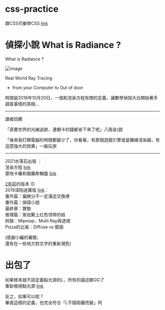 # css-practice
跟CSS可樂學CSS [link](https://htmlpreview.github.io/?https://github.com/xwc2021/what-is-radiance/blob/main/learn_css_with_csscoke.html)  

# 偵探小說 What is Radiance ?

What is Radiance ?

![image](https://lh3.googleusercontent.com/pw/AM-JKLUnZARpUuIJv_20HFfSalFrG0xmzE_iEnVQL3iRI557VjC8ctTYGGQ6Krvx3xhlNp2UmLSkcPFndc2pOLmIe4Em8z7aKVswnmW3S3-mJ_MokU8AxlJxQzw5HJkgW0dhTNqJLRdJX3g-SKGX6tgFyKiT=w704-h938-no?authuser=0)

Real World Ray Tracing
- from your Computer to Out of door
 
時間是2018年10月20日，一個和渲染方程有關的定義，讓數學偵探大白開始著手調查事情的真相...
 
***

讀者回饋

「真實世界的光線追跡，連顯卡的錢都省下來了呢」八兩金(跳

「後來我打開電腦的時間都變少了，你看看，有那個遊戲引擎或是離線渲染器，有這麼強大的效果」一級玩家

***

2021水落石出版 ：    
渲染方程 [link](https://gpnnotes.blogspot.com/2021/11/blog-post_1.html)  
蒙地卡羅和俄羅斯輪盤 [link](https://gpnnotes.blogspot.com/2021/10/blog-post_28.html)  

[2年前](https://pets.ettoday.net/news/1888865)的版本 🙃  
2019深陷迷霧版 [link](https://htmlpreview.github.io/?https://github.com/xwc2021/what-is-radiance/blob/main/what_is_radiance.html)：    
番外篇：偏微分不一定滿足交換律  
番外篇：偵探小說  
最終章：實驗  
推理篇：笨拙繫上红色领带的结  
附錄：Mipmap、Multi Ray與透視    
Pizza的比喻：Diffuse vs 鏡面  

(感謝小編的審閱、  
還有在一些地方對文字的重新潤色)

# 出包了
如果根本就不該定義點光源的L，所有的論述都GG了  
重新檢視點光源 [link](https://gpnnotes.blogspot.com/2019/11/radiance.html?m=0)  

反之，如果可以呢？  
畢竟這樣的定義，也完全符合「L不隨距離而變」阿
